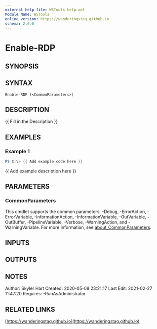 ```yaml
---
external help file: WSTools-help.xml
Module Name: WSTools
online version: https://wanderingstag.github.io
schema: 2.0.0
---
```


# Enable-RDP

## SYNOPSIS

## SYNTAX

```
Enable-RDP [<CommonParameters>]
```

## DESCRIPTION
{{ Fill in the Description }}

## EXAMPLES

### Example 1
```powershell
PS C:\> {{ Add example code here }}
```

{{ Add example description here }}

## PARAMETERS

### CommonParameters
This cmdlet supports the common parameters: -Debug, -ErrorAction, -ErrorVariable, -InformationAction, -InformationVariable, -OutVariable, -OutBuffer, -PipelineVariable, -Verbose, -WarningAction, and -WarningVariable. For more information, see [about_CommonParameters](http://go.microsoft.com/fwlink/?LinkID=113216).

## INPUTS

## OUTPUTS

## NOTES
Author: Skyler Hart
Created: 2020-05-08 23:21:17
Last Edit: 2021-02-27 11:47:20
Requires:
    -RunAsAdministrator

## RELATED LINKS

[https://wanderingstag.github.io](https://wanderingstag.github.io)

